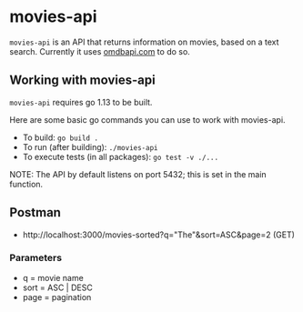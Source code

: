 # movies-api

`movies-api` is an API that returns information on movies, based on a text search. Currently it uses [omdbapi.com](https://omdbapi.com) to do so.

## Working with movies-api

`movies-api` requires go 1.13 to be built.

Here are some basic go commands you can use to work with movies-api.

* To build: `go build .`
* To run (after building): `./movies-api`
* To execute tests (in all packages): `go test -v ./...`

NOTE: The API by default listens on port 5432; this is set in the main function.

## Postman 
* http://localhost:3000/movies-sorted?q="The"&sort=ASC&page=2   (GET)

### Parameters
* q = movie name
* sort = ASC | DESC
* page = pagination
